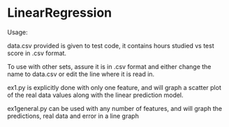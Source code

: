 # LinearRegression

Usage:

data.csv provided is given to test code, it contains hours studied vs test score in .csv format.

To use with other sets, assure it is in .csv format and either change the name to data.csv or edit the line where it is read in.

ex1.py is explicitly done with only one feature, and will graph a scatter plot of the real data values along with the linear prediction model.

ex1general.py can be used with any number of features, and will graph the predictions, real data and error in a line graph